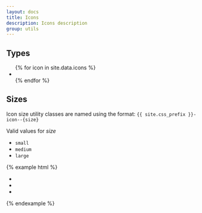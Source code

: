 ```yaml
---
layout: docs
title: Icons
description: Icons description
group: utils
---
```


## Types ##

<div class="icons-demo">
   <ul class="{{ site.css_prefix }}-list {{ site.css_prefix }}-list--horizontal--fixed {{ site.css_prefix }}-list--horizontal--fixed--6">
      {% for icon in site.data.icons %}
      <li class="{{ site.css_prefix }}-list__item" title="{{ site.css_prefix }}{{ icon.className }}"><i class="{{ site.css_prefix }}{{ icon.className }}"></i></li>
      {% endfor %}
   </ul>
</div>

## Sizes ##

Icon size utility classes are named using the format: `{{ site.css_prefix }}-icon--{size}`

Valid values for _size_
* `small`
* `medium`
* `large`

{% example html %}

<div class="icons-demo">
   <ul class="{{ site.css_prefix }}-list {{ site.css_prefix }}-list--horizontal">
      <li class="{{ site.css_prefix }}-list__item"><i class="{{ site.css_prefix }}-icon--users {{ site.css_prefix }}-icon--small"></i></li>
      <li class="{{ site.css_prefix }}-list__item"><i class="{{ site.css_prefix }}-icon--users {{ site.css_prefix }}-icon--medium"></i></li>
      <li class="{{ site.css_prefix }}-list__item"><i class="{{ site.css_prefix }}-icon--users {{ site.css_prefix }}-icon--large"></i></li>
   </ul>
</div>

{% endexample %}
